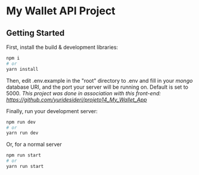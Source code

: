 # My Wallet API Project

## Getting Started

First, install the build & development libraries:

```bash
npm i
# or
yarn install
```

Then, edit .env.example in the "root" directory to .env and fill in your *mongo* database URI, and the port your server will be running on. Default is set to 5000.
    *This project was done in association with this front-end: https://github.com/yuridesideri/projeto14_My_Wallet_App*


Finally, run your development server:
```bash
npm run dev
# or
yarn run dev
```
Or, for a normal server 
```bash
npm run start
# or
yarn run start
```
